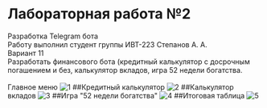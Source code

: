 # Лабораторная работа №2
Разработка Telegram бота<br>
Работу выполнил студент группы ИВТ-223 Степанов А. А.<br>
Вариант 11<br>
Разработать финансового бота (кредитный калькулятор с досрочным погашением и без, калькулятор вкладов, игра 52 недели богатства.<br>
<br>
Главное меню
![1](https://github.com/Vispers0/OPD_Lab_2/assets/83211847/b4223647-ebf1-4923-89d8-27b46ad0c28c)
##Кредитный калькулятор
![2](https://github.com/Vispers0/OPD_Lab_2/assets/83211847/aa890a5a-b685-4b83-831c-572151780297)
##Калькулятор вкладов
![3](https://github.com/Vispers0/OPD_Lab_2/assets/83211847/4ce006f0-e1c7-49b3-8719-08abefe42559)
##Игра "52 недели богатства"
![4](https://github.com/Vispers0/OPD_Lab_2/assets/83211847/272274f4-911c-4657-a694-2df2cdad90f9)
##Итоговая таблица
![5](https://github.com/Vispers0/OPD_Lab_2/assets/83211847/2e31030e-d335-4a43-843c-67eac3e57c45)
